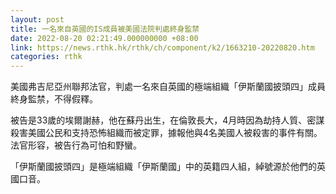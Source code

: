 ```yaml
---
layout: post
title: 一名來自英國的IS成員被美國法院判處終身監禁
date: 2022-08-20 02:21:49.000000000 +08:00
link: https://news.rthk.hk/rthk/ch/component/k2/1663210-20220820.htm
categories: rthk
---
```


美國弗吉尼亞州聯邦法官，判處一名來自英國的極端組織「伊斯蘭國披頭四」成員終身監禁，不得假釋。

被告是33歲的埃爾謝赫，他在蘇丹出生，在倫敦長大，4月時因為劫持人質、密謀殺害美國公民和支持恐怖組織而被定罪，據報他與4名美國人被殺害的事件有關。法官形容，被告行為可怕和野蠻。

「伊斯蘭國披頭四」是極端組織「伊斯蘭國」中的英籍四人組，綽號源於他們的英國口音。
